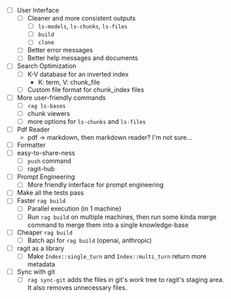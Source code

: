- [ ] User Interface
  - [ ] Cleaner and more consistent outputs
    - [ ] `ls-models`, `ls-chunks`, `ls-files`
    - [ ] `build`
    - [ ] `clone`
  - [ ] Better error messages
  - [ ] Better help messages and documents
- [ ] Search Optimization
  - [ ] K-V database for an inverted index
    - K: term, V: chunk_file
  - [ ] Custom file format for chunk_index files
- [ ] More user-friendly commands
  - [ ] `rag ls-bases`
  - [ ] chunk viewers
  - [ ] more options for `ls-chunks` and `ls-files`
- [ ] Pdf Reader
  - pdf -> markdown, then markdown reader? I'm not sure...
- [ ] Formatter
- [ ] easy-to-share-ness
  - [ ] `push` command
  - [ ] ragit-hub
- [ ] Prompt Engineering
  - [ ] More friendly interface for prompt engineering
- [ ] Make all the tests pass
- [ ] Faster `rag build`
  - [ ] Parallel execution (in 1 machine)
  - [ ] Run `rag build` on multiple machines, then run some kinda merge command to merge them into a single knowledge-base
- [ ] Cheaper `rag build`
  - [ ] Batch api for `rag build` (openai, anthropic)
- [ ] ragit as a library
  - [ ] Make `Index::single_turn` and `Index::multi_turn` return more metadata
- [ ] Sync with git
  - [ ] `rag sync-git` adds the files in git's work tree to ragit's staging area. It also removes unnecessary files.
